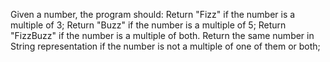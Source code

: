 Given a number, the program should:
Return "Fizz" if the number is a multiple of 3;
Return "Buzz" if the number is a multiple of 5;
Return "FizzBuzz" if the number is a multiple of both.
Return the same number in String representation if the number is not a multiple of one of them or both; 
